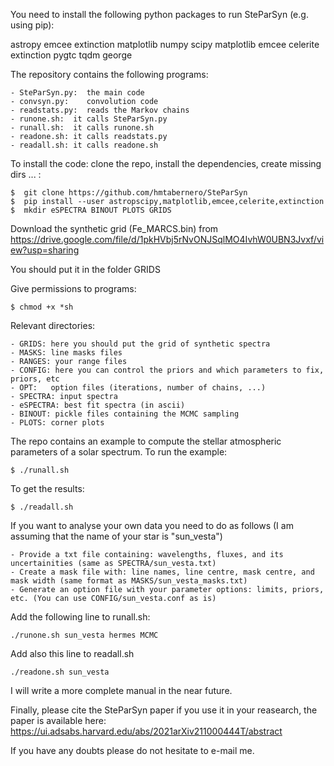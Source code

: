 

You need to install the following python packages to run SteParSyn (e.g. using pip):

astropy
emcee
extinction
matplotlib
numpy
scipy
matplotlib 
emcee
celerite
extinction
pygtc
tqdm
george

	
The repository contains the following programs:

	- SteParSyn.py:  the main code
	- convsyn.py:    convolution code
	- readstats.py:  reads the Markov chains
	- runone.sh:  it calls SteParSyn.py
	- runall.sh:  it calls runone.sh 
	- readone.sh: it calls readstats.py 
	- readall.sh: it calls readone.sh 
	
	  
To install the code: clone the repo, install the dependencies, create missing dirs ... :

	$  git clone https://github.com/hmtabernero/SteParSyn 
	$  pip install --user astropscipy,matplotlib,emcee,celerite,extinction
	$  mkdir eSPECTRA BINOUT PLOTS GRIDS
	
Download the synthetic grid (Fe_MARCS.bin) from https://drive.google.com/file/d/1pkHVbj5rNvONJSqlMO4IvhW0UBN3Jvxf/view?usp=sharing  

You should put it in the folder GRIDS

Give permissions to programs:

	$ chmod +x *sh


Relevant directories:

	- GRIDS: here you should put the grid of synthetic spectra 
	- MASKS: line masks files
	- RANGES: your range files
	- CONFIG: here you can control the priors and which parameters to fix, priors, etc
	- OPT:   option files (iterations, number of chains, ...)
	- SPECTRA: input spectra 
	- eSPECTRA: best fit spectra (in ascii)
	- BINOUT: pickle files containing the MCMC sampling
	- PLOTS: corner plots 

The repo contains an example to compute the stellar atmospheric parameters of a solar spectrum. To run the example:

	$ ./runall.sh

To get the results:

	$ ./readall.sh

If you want to analyse your own data you need to do as follows (I am assuming that the name of your star is "sun_vesta")

	- Provide a txt file containing: wavelengths, fluxes, and its uncertainities (same as SPECTRA/sun_vesta.txt)
	- Create a mask file with: line names, line centre, mask centre, and mask width (same format as MASKS/sun_vesta_masks.txt)
	- Generate an option file with your parameter options: limits, priors, etc. (You can use CONFIG/sun_vesta.conf as is)
	
Add the following line to runall.sh:

	./runone.sh sun_vesta hermes MCMC

Add also this line to readall.sh

	./readone.sh sun_vesta 
 


I will write a more complete manual in the near future. 

Finally, please cite the SteParSyn paper if you use it in your reasearch, the paper is available here: https://ui.adsabs.harvard.edu/abs/2021arXiv211000444T/abstract

If you have any doubts please do not hesitate to e-mail me.






